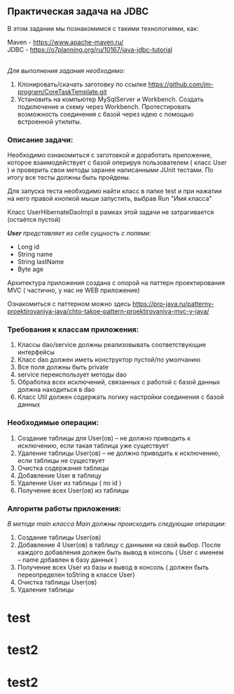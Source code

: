 ## Практическая задача на JDBC

В этом задании мы познакомимся с такими технологиями, как:

Maven  - https://www.apache-maven.ru/ <br />
JDBC - https://o7planning.org/ru/10167/java-jdbc-tutorial <br /> <br />

*Для выполнения задания необходимо:*
1. Клонировать/скачать заготовку по ссылке https://github.com/jm-program/CoreTaskTemplate.git
2. Установить на компьютер MySqlServer и Workbench. Создать подключение и схему через Workbench. Протестировать возможность соединения с базой через идею с помощью встроенной утилиты.

### Описание задачи:

Необходимо ознакомиться с заготовкой и доработать приложение, которое взаимодействует с базой оперируя пользователем ( класс User ) и проверить свои методы заранее написанными JUnit тестами. По итогу все тесты должны быть пройдены.

Для запуска теста необходимо найти класс в папке test и при нажатии на него правой кнопкой мыши запустить, выбрав Run "Имя класса" 

Класс UserHibernateDaoImpl в рамках этой задачи не затрагивается (остаётся пустой)

*__User__ представляет из себя сущность с полями:*
- Long id
- String name
- String lastName
- Byte age

Архитектура приложения создана с опорой на паттерн проектирования MVC ( частично, у нас не WEB приложение)

Ознакомиться с паттерном можно здесь https://pro-java.ru/patterny-proektirovaniya-java/chto-takoe-pattern-proektirovaniya-mvc-v-java/

### Требования к классам приложения:
1. Классы dao/service должны реализовывать соответствующие интерфейсы
2. Класс dao должен иметь конструктор пустой/по умолчанию
3. Все поля должны быть private
4. service переиспользует методы dao
5. Обработка всех исключений, связанных с работой с базой данных должна находиться в dao
6. Класс Util должен содержать логику настройки соединения с базой данных

### Необходимые операции:
1. Создание таблицы для User(ов) – не должно приводить к исключению, если такая таблица уже существует
2. Удаление таблицы User(ов) – не должно приводить к исключению, если таблицы не существует
3. Очистка содержания таблицы
4. Добавление User в таблицу
5. Удаление User из таблицы ( по id )
6. Получение всех User(ов) из таблицы

### Алгоритм работы приложения:

*В методе main класса Main должны происходить следующие операции:*
1. Создание таблицы User(ов)
2. Добавление 4 User(ов) в таблицу с данными на свой выбор. После каждого добавления должен быть вывод в консоль ( User с именем – name добавлен в базу данных )
3. Получение всех User из базы и вывод в консоль ( должен быть переопределен toString в классе User)
4. Очистка таблицы User(ов)
5. Удаление таблицы
# test
# test2
# test2
